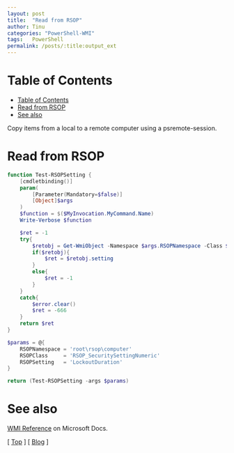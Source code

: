 ```yaml
---
layout: post
title:  "Read from RSOP"
author: Tinu
categories: "PowerShell-WMI"
tags:   PowerShell
permalink: /posts/:title:output_ext
---
```


# Table of Contents

- [Table of Contents](#table-of-contents)
- [Read from RSOP](#read-from-rsop)
- [See also](#see-also)

Copy items from a local to a remote computer using a psremote-session.

# Read from RSOP

````powershell
function Test-RSOPSetting {
    [cmdletbinding()]
    param(
        [Parameter(Mandatory=$false)]
        [Object]$args
    )
    $function = $($MyInvocation.MyCommand.Name)
    Write-Verbose $function

    $ret = -1
    try{
        $retobj = Get-WmiObject -Namespace $args.RSOPNamespace -Class $args.RSOPClass -ErrorAction SilentlyContinue | Where-Object KeyName -match $args.RSOPSetting
        if($retobj){
            $ret = $retobj.setting
        }
        else{
            $ret = -1
        }
    }
    catch{
        $error.clear()
        $ret = -666
    }
    return $ret
}

$params = @{
    RSOPNamespace = 'root\rsop\computer'
    RSOPClass     = 'RSOP_SecuritySettingNumeric'
    RSOPSetting   = 'LockoutDuration'
}

return (Test-RSOPSetting -args $params)
````

# See also

[WMI Reference](https://docs.microsoft.com/en-us/windows/desktop/wmisdk/wmi-reference) on Microsoft Docs.

[ [Top](#table-of-contents) ] [ [Blog](../categories.html) ]